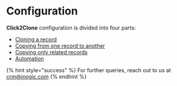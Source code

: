 # Configuration

**Click2Clone** configuration is divided into four parts:

* [Cloning a record](https://docs.inogic.com/click2clone/configuration/cloning-a-record)
* [Copying from one record to another](https://docs.inogic.com/click2clone/configuration/copying-from-one-record-to-another)
* [Copying only related records](https://docs.inogic.com/click2clone/configuration/copy-only-related-records)
* [Automation](https://docs.inogic.com/click2clone/configuration/automation)

{% hint style="success" %}
For further queries, reach out to us at [crm@inogic.com](mailto:crm@inogic.com)
{% endhint %}

